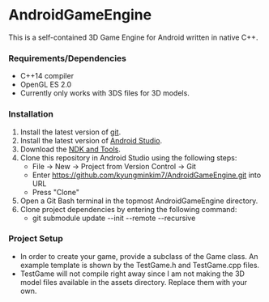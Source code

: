 # AndroidGameEngine
This is a self-contained 3D Game Engine for Android written in native C++.

### Requirements/Dependencies
- C++14 compiler
- OpenGL ES 2.0
- Currently only works with 3DS files for 3D models.

### Installation
1. Install the latest version of [git](https://git-scm.com/downloads).
2. Install the latest version of [Android Studio](https://developer.android.com/studio/install).
3. Download the [NDK and Tools](https://developer.android.com/ndk/guides).
4. Clone this repository in Android Studio using the following steps:
	- File -> New -> Project from Version Control -> Git
	- Enter https://github.com/kyungminkim7/AndroidGameEngine.git into URL
	- Press "Clone"
5. Open a Git Bash terminal in the topmost AndroidGameEngine directory.
6. Clone project dependencies by entering the following command:
	- git submodule update --init --remote --recursive
	
### Project Setup
- In order to create your game, provide a subclass of the Game class. An example template is shown by the TestGame.h and TestGame.cpp files.
- TestGame will not compile right away since I am not making the 3D model files available in the assets directory. Replace them with your own.